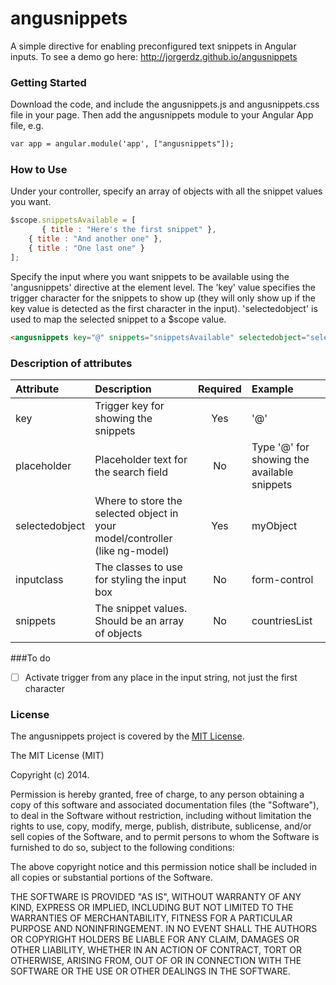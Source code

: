 angusnippets
============

A simple directive for enabling preconfigured text snippets in Angular inputs.
To see a demo go here: http://jorgerdz.github.io/angusnippets


### Getting Started
Download the code, and include the angusnippets.js and angusnippets.css file in your page. Then add the angusnippets module to your Angular App file, e.g.
```html
var app = angular.module('app', ["angusnippets"]);
```

### How to Use
Under your controller, specify an array of objects with all the snippet values you want.
```javascript
$scope.snippetsAvailable = [
       { title : "Here's the first snippet" },
    { title : "And another one" },
    { title : "One last one" }
];
````
Specify the input where you want snippets to be available using the 'angusnippets' directive at the element level. The 'key' value specifies the trigger character for the snippets to show up (they will only show up if the key value is detected as the first character in the input). 'selectedobject' is used to map the selected snippet to a $scope value. 
```html
<angusnippets key="@" snippets="snippetsAvailable" selectedobject="selectedSnippet"></angusnippets>
```

### Description of attributes
| Attribute        | Description           | Required | Example  |
| :------------- |:-------------| :-----:| :-----|
| key | Trigger key for showing the snippets | Yes | '@' |
| placeholder | Placeholder text for the search field | No | Type '@' for showing the available snippets |
| selectedobject | Where to store the selected object in your model/controller (like ng-model) | Yes | myObject |
| inputclass | The classes to use for styling the input box | No | form-control |
| snippets | The snippet values. Should be an array of objects | No | countriesList |


###To do
- [ ] Activate trigger from any place in the input string, not just the first character

### License
The angusnippets project is covered by the [MIT License](http://opensource.org/licenses/MIT "MIT License").

The MIT License (MIT)

Copyright (c) 2014.

Permission is hereby granted, free of charge, to any person obtaining a copy
of this software and associated documentation files (the "Software"), to deal
in the Software without restriction, including without limitation the rights
to use, copy, modify, merge, publish, distribute, sublicense, and/or sell
copies of the Software, and to permit persons to whom the Software is
furnished to do so, subject to the following conditions:

The above copyright notice and this permission notice shall be included in
all copies or substantial portions of the Software.

THE SOFTWARE IS PROVIDED "AS IS", WITHOUT WARRANTY OF ANY KIND, EXPRESS OR
IMPLIED, INCLUDING BUT NOT LIMITED TO THE WARRANTIES OF MERCHANTABILITY,
FITNESS FOR A PARTICULAR PURPOSE AND NONINFRINGEMENT. IN NO EVENT SHALL THE
AUTHORS OR COPYRIGHT HOLDERS BE LIABLE FOR ANY CLAIM, DAMAGES OR OTHER
LIABILITY, WHETHER IN AN ACTION OF CONTRACT, TORT OR OTHERWISE, ARISING FROM,
OUT OF OR IN CONNECTION WITH THE SOFTWARE OR THE USE OR OTHER DEALINGS IN
THE SOFTWARE.
